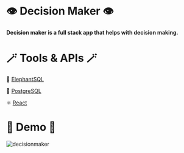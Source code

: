 # 👁️ Decision Maker 👁️

#### Decision maker is a full stack app that helps with decision making.

# 🪄 Tools & APIs 🪄

🐘 [ElephantSQL](https://www.elephantsql.com/)

💾 [PostgreSQL](https://www.postgresql.org/)

⚛ [React](https://reactjs.org/l)




# 🔮 Demo 🔮

![decisionmaker](https://user-images.githubusercontent.com/78863735/206807689-ae3b38a6-5ce2-465a-95d8-487f4ab4bb3d.jpg)

